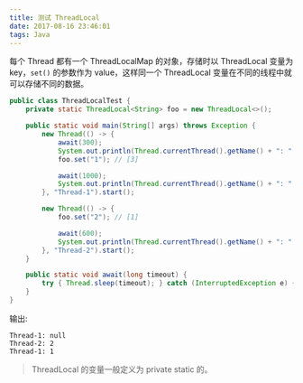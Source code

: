 ```yaml
---
title: 测试 ThreadLocal
date: 2017-08-16 23:46:01
tags: Java
---
```

每个 Thread 都有一个 ThreadLocalMap 的对象，存储时以 ThreadLocal 变量为 key，`set()` 的参数作为 value，这样同一个 ThreadLocal 变量在不同的线程中就可以存储不同的数据。

```java
public class ThreadLocalTest {
    private static ThreadLocal<String> foo = new ThreadLocal<>();

    public static void main(String[] args) throws Exception {
        new Thread(() -> {
            await(300);
            System.out.println(Thread.currentThread().getName() + ": " + foo.get()); // [2] 输出: Thread-1: null
            foo.set("1"); // [3]

            await(1000);
            System.out.println(Thread.currentThread().getName() + ": " + foo.get()); // [5] 输出: Thread-1: 1
        }, "Thread-1").start();

        new Thread(() -> {
            foo.set("2"); // [1]

            await(600);
            System.out.println(Thread.currentThread().getName() + ": " + foo.get()); //[4] 输出: Thread-2: 2
        }, "Thread-2").start();
    }

    public static void await(long timeout) {
        try { Thread.sleep(timeout); } catch (InterruptedException e) {}
    }
}
```
输出:

```
Thread-1: null
Thread-2: 2
Thread-1: 1
```

>ThreadLocal 的变量一般定义为 private static 的。